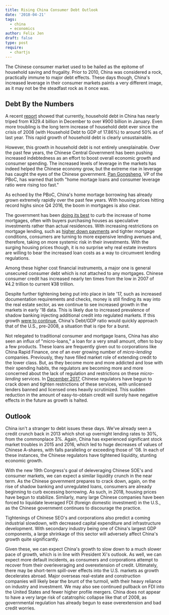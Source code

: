 ```yaml
---
title: Rising China Consumer Debt Outlook
date: '2018-04-21'
tags:
  - china
  - economics
author: Felix Jen
draft: false
type: post
require:
  - chartjs
---
```


The Chinese consumer market used to be hailed as the epitome of household saving and frugality. Prior to 2010, China was considered a rock, practically immune to major debt effects. These days though, China's increased leverage in their consumer markets paints a very different image, as it may not be the steadfast rock as it once was.

## Debt By the Numbers

A recent [report](https://www.reuters.com/article/us-china-economy-loans/china-january-new-loans-surge-to-record-2-9-trillion-yuan-blow-past-forecasts-idUSKBN1FW11L) showed that currently, household debt in China has nearly triped from ¥329.4 billion in December to over ¥900 billion in January. Even more troubling is the long term increase of household debt ever since the crisis of 2008 (with Household Debt to GDP of 17.86%) to around 50% as of last year. This rapid growth of household debt is clearly unsustainable.

<div class="canvas-div"><canvas id="household-debt-to-gdp"></canvas></div>

However, this growth in household debt is not entirely unexplainable. Over the past few years, the Chinese Central Government has been pushing increased indebtedness as an effort to boost overall economic growth and consumer spending. The increased levels of leverage in the markets has indeed helped the Chinese economy grow, but the extreme rise in leverage has caught the eyes of the Chinese government. [Pan Gongsheng](http://english.gov.cn/state_council/ministries/2018/03/10/content_281476073052100.htm), VP of the PBoC, has warned that both "home mortage loans and consumer leverage ratio were rising too fast." 

As echoed by the PBoC, China's home mortage borrowing has already grown extremely rapidly over the past few years. With housing prices hitting record highs since Q4 2016, the boom in mortgages is also clear.

<div class="canvas-div"><canvas id="beijing-housing"></canvas></div>

The government has been [doing its best](http://english.gov.cn/news/top_news/2017/02/19/content_281475571888153.htm) to curb the increase of home mortgages, often with buyers purchasing houses as speculative investments rather than actual residences. With increasing restrictions on mortgage lending, such as [higher down payments](http://english.gov.cn/policies/policy_watch/2016/10/25/content_281475474760679.htm) and tighter mortgage conditions, consumers are turning to more expensive lending avenues and, therefore, taking on more systemic risk in their investments. With the surging housing prices though, it is no surprise why real estate investors are willing to bear the increased loan costs as a way to circumvent lending regulations. 

Among these higher cost financial instruments, a major one is general unsecured consumer debt which is not attached to any mortgages. Chinese consumer credit has increased nearly ten times from the low in 2007 of ¥4.2 trillion to current ¥38 trillion. 

<div class="canvas-div"><canvas id="consumer-credit"></canvas></div>

Despite further tightening being put into place in late '17, such as increased documentation requirements and checks, money is still finding its way into the real estate sector, as we continue to see increased growth in the markets in early '18 data. This is likely due to increased prevalence of shadow banking injecting additional credit into regulated markets. If this growth [were to continue](https://www.bloomberg.com/view/articles/2018-02-15/chinese-consumers-are-building-up-too-much-household-debt), China's Debt/GDP ratio would quickly approach that of the U.S., pre-2008, a situation that is ripe for a burst. 

Not relegated to traditional consumer and mortgage loans, China has also seen an influx of "micro-loans," a loan for a very small amount, often to buy a few products. These loans are frequently given out to corporations like China Rapid Finance, one of an ever growing number of *micro-lending* companies. Previously, they have filled market role of extending credit to the lower class. But, as they become more and more addicted and lose with their spending habits, the regulators are becoming more and more concerned about the lack of regulation and restrictions on these *micro-lending* services. In [December 2017](https://www.reuters.com/article/us-china-regulations-loans/china-cracks-down-on-online-micro-lending-firms-with-new-rules-idUSKBN1DV4OU), Chinese regulators have begun to crack down and tighten restrictions of these services, with unlicensed lenders banned and licensed ones heavily scrutinized. This sudden reduction in the amount of easy-to-obtain credit will surely have negative effects in the future as growth is halted.

## Outlook

China isn't a stranger to debt issues these days. We've already seen a credit crunch back in 2013 which shot up overnight lending rates to 30%, from the commonplace 3%. Again, China has experienced significant stock market troubles in 2015 and 2016, which led to huge decreases of values of Chinese A-shares, with falls paralleling or exceeding those of '08. In each of these instances, the Chinese regulators have tightened liquidity, stunting economic growth.

With the new 19th Congress's goal of deleveraging Chinese SOE's and consumer markets, we can expect a similar liquidity crunch in the near term. As the Chinese government prepares to crack down, again, on the rise of shadow banking and unregulated loans, consumers are already beginning to curb excessing borrowing. As such, in 2018, housing prices have begun to stabilize. Similarly, many large Chinese companies have been forced to liquidate leveraged FDI (foreign domestic investment) in the U.S., as the Chinese government continues to discourage the practice. 

Tightenings of Chinese SEO's and corporations also predict a coming industrial slowdown, with decreased capital expenditure and infrastructure development. With secondary industry being one of China's largest GDP components, a large shrinkage of this sector will adversely affect China's growth quite significantly.

<div class="canvas-div-big"><canvas id="gdp-sectors"></canvas></div>

Given these, we can expect China's growth to slow down to a much slower pace of growth, which is in line with President Xi's outlook. As well, we can expect more default incidents, as consumers and corporations attempt to recover from their overleveraging and overextension of credit. Ultimately, there may be short-term spill-over effects into the U.S. markets as growth decelerates abroad. Major overseas real-estate and construction companies will likely bear the brunt of the turmoil, with their heavy reliance on industry and investment. We may also see continued pullback on FDI into the United States and fewer higher profile mergers. China does not appear to have a very large risk of catatrophic collapse like that of 2008, as governmental regulation has already begun to ease overextension and bad credit worries. 



<script>
  Chart.defaults.global.responsive = true;
  Chart.defaults.global.maintainAspectRatio = false;

  // Household Debt to GDP graph
  var ctx_one = document.getElementById('household-debt-to-gdp').getContext('2d');
  var chart_one = new Chart(ctx_one, {
    // The type of chart we want to create
    type: 'line',

    // The data for our dataset
    data: {
        labels: ["2007", "2008", "2009", "2010", "2011", "2012", "2013", "2014", "2015", "2016", "2017"],
        datasets: [{
            label: "Household Debt/GDP",
            backgroundColor: 'rgba(7,180,231, 0.2)',
            borderColor: 'rgb(4,125,161)',
            pointRadius: 5,
            data: [18.74, 17.86, 23.43, 27.25, 27.80, 29.85, 33.34, 35.93, 39.22, 44.87, 48.97],
        }]
    },

    options:{
      title: {
        display: true,
        text: "Household Debt/GDP - [CEIC]",
        fontFamily: "'Lato','Helvetica Neue',Helvetica,sans-serif",
        fontStyle: "bold",
        fontSize: "20",
        fontColor: "#000",
        padding: 10,
      },
      legend: {
        display: false,
      },
      responsive: true,
      maintainAspectRatio: false
    },
  });

  // Housing Prices graph
  var ctx_two = document.getElementById('beijing-housing').getContext('2d');
  var chart_two = new Chart(ctx_two, {
    // The type of chart we want to create
    type: 'line',

    // The data for our dataset
    data: {
        labels: ["2007","","","", "2008","","","", "2009","","","", "2010","","","", "2011","","","", "2012","","","", "2013","","","", "2014","","","", "2015","","","", "2016","","","", "2017","",""],
        datasets: [{
            label: "Real Residential Property Price: Beijing",
            backgroundColor: 'rgba(7,180,231, 0.2)',
            borderColor: 'rgb(4,125,161)',
            pointRadius: 3,
            data: [90.81,92.78,93.31,94.51,91.96,92.86,93.53,93.84,92.35,93.86,95.85,97.35,98.49,100.87,100.70,99.94,99.26,99.48,98.64,97.74,95.79,95.62,95.66,95.26,95.26,98.31,100.04,100.98,100.79,101.33,98.75,96.05,93.95,94.05,94.04,94.39,93.96,96.96,99.91,102.48,102.60,104.97,105.87],
        }]
    },

    options:{
      title: {
        display: true,
        text: "Residential Property Price Index - [FRED]",
        fontFamily: "'Lato','Helvetica Neue',Helvetica,sans-serif",
        fontStyle: "bold",
        fontSize: "20",
        fontColor: "#000",
        padding: 10,
      },
      legend: {
        display: false,
      },
    },
  });

  // Consumer Credit Graph
  var ctx_three = document.getElementById('consumer-credit').getContext('2d');
  var chart_three = new Chart(ctx_three, {
    // The type of chart we want to create
    type: 'line',

    // The data for our dataset
    data: {
        labels: ["2007","","","", "2008","","","", "2009","","","", "2010","","","", "2011","","","", "2012","","","", "2013","","","", "2014","","","", "2015","","","", "2016","","","", "2017","",""],
        datasets: [{
            label: "Credit (billions)",
            backgroundColor: 'rgba(7,180,231, 0.2)',
            borderColor: 'rgb(4,125,161)',
            pointRadius: 3,
            data: [4220.620,4572.296,4954.479,5074.747,5310.265,5530.086,5689.753,5713.694,6129.725,6768.434,7541.394,8161.159,9278.579,10096.024,10711.210,11209.436,11889.933,12584.904,13121.573,13521.436,14020.250,14643.920,15431.886,16019.384,16989.524,18078.531,19062.991,19686.363,20601.588,21543.230,22305.743,22921.556,23798.911,24856.196,25890.964,26732.590,27969.100,29651.430,31398.410,32954.370,34785.120,36700.920,38620.479],
        }]
    },

    options:{
      title: {
        display: true,
        text: "Credit to Households (bil. of ¥) - [FRED]",
        fontFamily: "'Lato','Helvetica Neue',Helvetica,sans-serif",
        fontStyle: "bold",
        fontSize: "20",
        fontColor: "#000",
        padding: 10,
      },
      legend: {
        display: false,
      },
    },
  });

  // GDP Sectors
  var ctx_four = document.getElementById('gdp-sectors').getContext('2d');
  var chart_four = new Chart(ctx_four, {
    // The type of chart we want to create
    type: 'doughnut',
    data: {
      labels: ["Agriculture", "Industry", "Services"],
      datasets: [{
        data: [8.2,39.5,52.2],
        backgroundColor: [
          'rgba(7,180,231, 0.6)',
          'rgba(231,7,180,0.6)',
          'rgba(180,231,7,0.6)',
        ],
        label: "GDP by Sector",
      }],
    },
    options: {
      title: {
        display: true,
        text: "GDP by Sector (%) - [IndexMundi]",
        fontFamily: "'Lato','Helvetica Neue',Helvetica,sans-serif",
        fontStyle: "bold",
        fontSize: "20",
        fontColor: "#000",
        padding: 10,
      },
    }
  });
</script>


